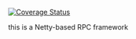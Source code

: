 [![Coverage Status](https://codecov.io/gh/YonHoo/netty-rpc/branch/master/graph/badge.svg)](https://codecov.io/gh/YonHoo/netty-rpc)

this is a Netty-based RPC framework
